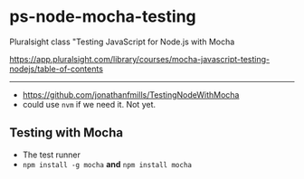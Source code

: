 # ps-node-mocha-testing
Pluralsight class "Testing JavaScript for Node.js with Mocha

https://app.pluralsight.com/library/courses/mocha-javascript-testing-nodejs/table-of-contents

----

* https://github.com/jonathanfmills/TestingNodeWithMocha
* could use `nvm` if we need it.  Not yet.

## Testing with Mocha
* The test runner
* `npm install -g mocha` **and** `npm install mocha`
